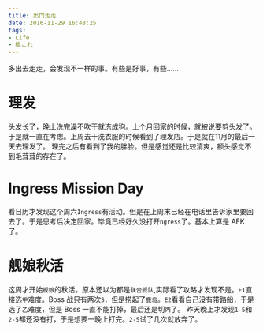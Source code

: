 ```yaml
---
title: 出门走走
date: 2016-11-29 16:48:25
tags:
- Life
- 艦これ
---
```

多出去走走，会发现不一样的事。有些是好事，有些……
<!--more-->
# 理发
头发长了，晚上洗完澡不吹干就冻成狗。上个月回家的时候，就被说要剪头发了。于是就一直在考虑。上周去干洗衣服的时候看到了理发店。于是就在11月的最后一天去理发了。
理完之后有看到了我的胖脸。但是感觉还是比较清爽，额头感觉不到毛茸茸的存在了。

# Ingress Mission Day
看日历才发现这个周六`Ingress`有活动。但是在上周末已经在电话里告诉家里要回去了。于是思考后决定回家。毕竟已经好久没打开`ngress`了。基本上算是 AFK 了。

# 舰娘秋活
这周才开始`舰娘`的秋活。原本还以为都是`联合舰队`,实际看了攻略才发现不是。`E1`直接选`甲`难度。Boss 战只有两次`S`，但是捞起了`鹿岛`。`E2`看看自己没有带路船，于是选了`乙`难度，但是 Boss 一直不能打掉，最后还是切`丙`了。
昨天晚上才发现`1-5`和`2-5`都还没有打，于是想要一晚上打完。`2-5`试了几次就放弃了。
